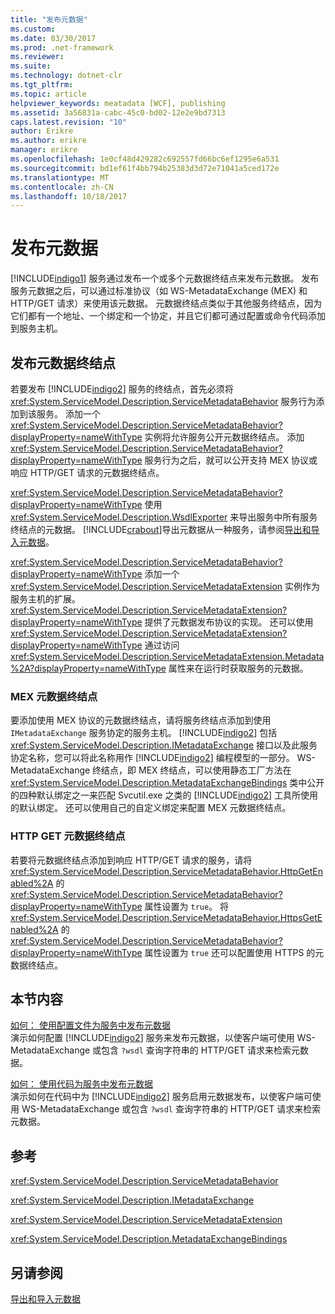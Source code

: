 ```yaml
---
title: "发布元数据"
ms.custom: 
ms.date: 03/30/2017
ms.prod: .net-framework
ms.reviewer: 
ms.suite: 
ms.technology: dotnet-clr
ms.tgt_pltfrm: 
ms.topic: article
helpviewer_keywords: meatadata [WCF], publishing
ms.assetid: 3a56831a-cabc-45c0-bd02-12e2e9bd7313
caps.latest.revision: "10"
author: Erikre
ms.author: erikre
manager: erikre
ms.openlocfilehash: 1e0cf48d429282c692557fd66bc6ef1295e6a531
ms.sourcegitcommit: bd1ef61f4bb794b25383d3d72e71041a5ced172e
ms.translationtype: MT
ms.contentlocale: zh-CN
ms.lasthandoff: 10/18/2017
---
```

# <a name="publishing-metadata"></a>发布元数据
[!INCLUDE[indigo1](../../../../includes/indigo1-md.md)] 服务通过发布一个或多个元数据终结点来发布元数据。 发布服务元数据之后，可以通过标准协议（如 WS-MetadataExchange (MEX) 和 HTTP/GET 请求）来使用该元数据。 元数据终结点类似于其他服务终结点，因为它们都有一个地址、一个绑定和一个协定，并且它们都可通过配置或命令代码添加到服务主机。  
  
## <a name="publishing-metadata-endpoints"></a>发布元数据终结点  
 若要发布 [!INCLUDE[indigo2](../../../../includes/indigo2-md.md)] 服务的终结点，首先必须将 <xref:System.ServiceModel.Description.ServiceMetadataBehavior> 服务行为添加到该服务。 添加一个 <xref:System.ServiceModel.Description.ServiceMetadataBehavior?displayProperty=nameWithType> 实例将允许服务公开元数据终结点。 添加 <xref:System.ServiceModel.Description.ServiceMetadataBehavior?displayProperty=nameWithType> 服务行为之后，就可以公开支持 MEX 协议或响应 HTTP/GET 请求的元数据终结点。  
  
 <xref:System.ServiceModel.Description.ServiceMetadataBehavior?displayProperty=nameWithType> 使用 <xref:System.ServiceModel.Description.WsdlExporter> 来导出服务中所有服务终结点的元数据。 [!INCLUDE[crabout](../../../../includes/crabout-md.md)]导出元数据从一种服务，请参阅[导出和导入元数据](../../../../docs/framework/wcf/feature-details/exporting-and-importing-metadata.md)。  
  
 <xref:System.ServiceModel.Description.ServiceMetadataBehavior?displayProperty=nameWithType> 添加一个 <xref:System.ServiceModel.Description.ServiceMetadataExtension> 实例作为服务主机的扩展。 <xref:System.ServiceModel.Description.ServiceMetadataExtension?displayProperty=nameWithType> 提供了元数据发布协议的实现。 还可以使用 <xref:System.ServiceModel.Description.ServiceMetadataExtension?displayProperty=nameWithType> 通过访问 <xref:System.ServiceModel.Description.ServiceMetadataExtension.Metadata%2A?displayProperty=nameWithType> 属性来在运行时获取服务的元数据。  
  
### <a name="mex-metadata-endpoints"></a>MEX 元数据终结点  
 要添加使用 MEX 协议的元数据终结点，请将服务终结点添加到使用 `IMetadataExchange` 服务协定的服务主机。 [!INCLUDE[indigo2](../../../../includes/indigo2-md.md)] 包括 <xref:System.ServiceModel.Description.IMetadataExchange> 接口以及此服务协定名称，您可以将此名称用作 [!INCLUDE[indigo2](../../../../includes/indigo2-md.md)] 编程模型的一部分。 WS-MetadataExchange 终结点，即 MEX 终结点，可以使用静态工厂方法在 <xref:System.ServiceModel.Description.MetadataExchangeBindings> 类中公开的四种默认绑定之一来匹配 Svcutil.exe 之类的 [!INCLUDE[indigo2](../../../../includes/indigo2-md.md)] 工具所使用的默认绑定。 还可以使用自己的自定义绑定来配置 MEX 元数据终结点。  
  
### <a name="http-get-metadata-endpoints"></a>HTTP GET 元数据终结点  
 若要将元数据终结点添加到响应 HTTP/GET 请求的服务，请将 <xref:System.ServiceModel.Description.ServiceMetadataBehavior.HttpGetEnabled%2A> 的 <xref:System.ServiceModel.Description.ServiceMetadataBehavior?displayProperty=nameWithType> 属性设置为 `true`。 将 <xref:System.ServiceModel.Description.ServiceMetadataBehavior.HttpsGetEnabled%2A> 的 <xref:System.ServiceModel.Description.ServiceMetadataBehavior?displayProperty=nameWithType> 属性设置为 `true` 还可以配置使用 HTTPS 的元数据终结点。  
  
## <a name="in-this-section"></a>本节内容  
 [如何： 使用配置文件为服务中发布元数据](../../../../docs/framework/wcf/feature-details/how-to-publish-metadata-for-a-service-using-a-configuration-file.md)  
 演示如何配置 [!INCLUDE[indigo2](../../../../includes/indigo2-md.md)] 服务来发布元数据，以使客户端可使用 WS-MetadataExchange 或包含 `?wsdl` 查询字符串的 HTTP/GET 请求来检索元数据。  
  
 [如何： 使用代码为服务中发布元数据](../../../../docs/framework/wcf/feature-details/how-to-publish-metadata-for-a-service-using-code.md)  
 演示如何在代码中为 [!INCLUDE[indigo2](../../../../includes/indigo2-md.md)] 服务启用元数据发布，以使客户端可使用 WS-MetadataExchange 或包含 `?wsdl` 查询字符串的 HTTP/GET 请求来检索元数据。  
  
## <a name="reference"></a>参考  
 <xref:System.ServiceModel.Description.ServiceMetadataBehavior>  
  
 <xref:System.ServiceModel.Description.IMetadataExchange>  
  
 <xref:System.ServiceModel.Description.ServiceMetadataExtension>  
  
 <xref:System.ServiceModel.Description.MetadataExchangeBindings>  
  
## <a name="see-also"></a>另请参阅  
 [导出和导入元数据](../../../../docs/framework/wcf/feature-details/exporting-and-importing-metadata.md)
